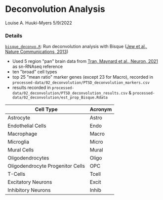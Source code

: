 Deconvolution Analysis
========

Louise A. Huuki-Myers
5/9/2022

### Details
[`bisque_deconvo.R`](bisque_deconvo.R): Run deconvolution analysis with Bisque 
([Jew et al., Nature Communications, 2013](https://doi.org/10.1038/s41467-020-15816-6))  

* Used 5 region "pan" brain data from [Tran, Maynard et al., Neuron, 2021](https://github.com/LieberInstitute/10xPilot_snRNAseq-human) 
as sn-RNAseq reference  
* ten "broad" cell types  
* top 25 "mean ratio" marker genes (except 23 for Macro), recorded in `processed-data/02_deconvolution/PTSD_deconvolution_markers.csv`  
* results recorded in `processed-data/02_deconvolution/PTSD_deconvolution_results.csv` & `processed-data/02_deconvolution/est_prop_Bisque.Rdata`  

| Cell Type   | Acronym |
| ----------- | ----------- |
| Astrocyte | Astro|
| Endothelial Cells | Endo |
| Macrophage | Macro |
| Microglia | Micro |
| Mural Cells | Mural | 
| Oligodendrocytes | Oligo | 
| Oligodendrocyte Progenitor Cells | OPC | 
| T-Cells | Tcell | 
| Excitatory Neurons | Excit |
| Inhibitory Neurons | Inhib |
